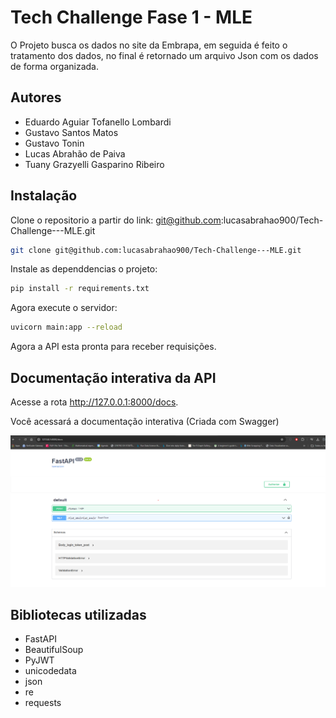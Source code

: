 # Tech Challenge Fase 1 - MLE

O Projeto busca os dados no site da Embrapa, em seguida é feito o tratamento dos dados, no final é retornado um arquivo Json com os dados de forma organizada. 


## Autores

- Eduardo Aguiar Tofanello Lombardi
- Gustavo Santos Matos
- Gustavo Tonin 
- Lucas Abrahão de Paiva
- Tuany Grazyelli Gasparino Ribeiro

## Instalação

Clone o repositorio a partir do link: git@github.com:lucasabrahao900/Tech-Challenge---MLE.git
```bash
git clone git@github.com:lucasabrahao900/Tech-Challenge---MLE.git
```
Instale as dependdencias o projeto:
```bash
pip install -r requirements.txt
```
Agora execute o servidor:
```bash
uvicorn main:app --reload
```
Agora a API esta pronta para receber requisições.
## Documentação interativa da API

Acesse a rota http://127.0.0.1:8000/docs.

Você acessará a documentação interativa (Criada com Swagger)

![Description of the image](./app/FastAPISwagger.png)

## Bibliotecas utilizadas
- FastAPI
- BeautifulSoup
- PyJWT
- unicodedata
- json
- re
- requests
